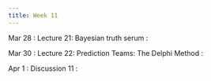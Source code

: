 ```yaml
---
title: Week 11
---
```


Mar 28
: Lecture 21: Bayesian truth serum
    :   

Mar 30
: Lecture 22: Prediction Teams: The Delphi Method
    :   

Apr 1
: Discussion 11
    :    